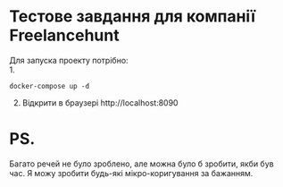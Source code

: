 # Тестове завдання для компанії Freelancehunt

Для запуска проекту потрібно:  
1. 
``` 
docker-compose up -d
```
2. Відкрити в браузері http://localhost:8090

# PS.
Багато речей не було зроблено, але можна було б зробити, якби був час. Я можу зробити будь-які мікро-коригування за бажанням.   
 
